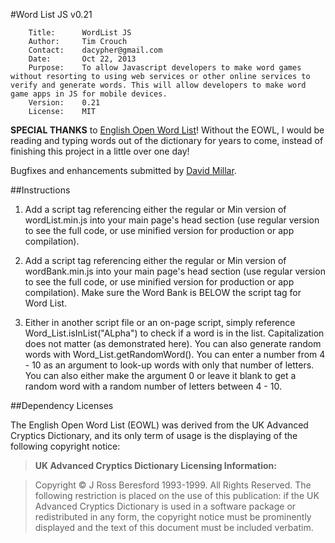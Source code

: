 #Word List JS v0.21

		Title: 		WordList JS 
		Author: 	Tim Crouch
		Contact: 	dacypher@gmail.com
		Date: 		Oct 22, 2013
		Purpose: 	To allow Javascript developers to make word games without resorting to using web services or other online services to verify and generate words. This will allow developers to make word game apps in JS for mobile devices.
		Version: 	0.21
		License:	MIT

**SPECIAL THANKS** to [English Open Word List](http://dreamsteep.com/projects/the-english-open-word-list.html)! Without the EOWL, I would be reading and typing words out of the dictionary for years to come, instead of finishing this project in a little over one day!

Bugfixes and enhancements submitted by [David Millar](http://davegoesthedistance.com).

##Instructions

1. Add a script tag referencing either the regular or Min version of wordList.min.js into your main page's head section (use regular version to see the full code, or use minified version for production or app compilation).

2. Add a script tag referencing either the regular or Min version of wordBank.min.js into your main page's head section (use regular version to see the full code, or use minified version for production or app compilation). Make sure the Word Bank is BELOW the script tag for Word List. 

3. Either in another script file or an on-page script, simply reference Word_List.isInList("ALpha") to check if a word is in the list. Capitalization does not matter (as demonstrated here). You can also generate random words with Word_List.getRandomWord(). You can enter a number from 4 - 10 as an argument to look-up words with only that number of letters. You can also either make the argument 0 or leave it blank to get a random word with a random number of letters between 4 - 10. 

##Dependency Licenses

The English Open Word List (EOWL) was derived from the UK Advanced Cryptics Dictionary, and its only term of usage is the displaying of the following copyright notice:

> **UK Advanced Cryptics Dictionary Licensing Information:**

> Copyright © J Ross Beresford 1993-1999. All Rights Reserved. The following restriction is placed on the use of this publication: if the UK Advanced Cryptics Dictionary is used in a software package or redistributed in any form, the copyright notice must be prominently displayed and the text of this document must be included verbatim.
